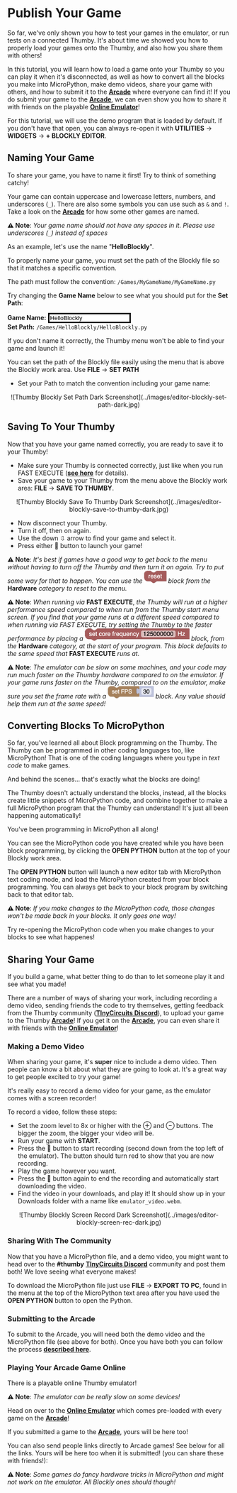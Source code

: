 # Publish Your Game

So far, we've only shown you how to test your games in the emulator, or run tests on a connected Thumby. It's about time we showed you how to properly load your games onto the Thumby, and also how you share them with others!

In this tutorial, you will learn how to load a game onto your Thumby so you can play it when it's disconnected, as well as how to convert all the blocks you make into MicroPython, make demo videos, share your game with others, and how to submit it to the [**Arcade**](https://arcade.thumby.us/) where everyone can find it! If you do submit your game to the [**Arcade**](https://arcade.thumby.us/), we can even show you how to share it with friends on the playable [**Online Emulator**](https://code.thumby.us/play.html)!

For this tutorial, we will use the demo program that is loaded by default. If you don't have that open, you can always re-open it with **UTILITIES** -> **WIDGETS** -> **+ BLOCKLY EDITOR**.

## Naming Your Game

To share your game, you have to name it first! Try to think of something catchy!

Your game can contain uppercase and lowercase letters, numbers, and underscores (`_`). There are also some symbols you can use such as `&` and `!`. Take a look on the [**Arcade**](https://arcade.thumby.us/) for how some other games are named.

**⚠ Note**: *Your game name should not have any spaces in it. Please use underscores (`_`) instead of spaces*

As an example, let's use the name "**HelloBlockly**".

To properly name your game, you must set the path of the Blockly file so that it matches a specific convention.

The path must follow the convention: `/Games/MyGameName/MyGameName.py`

Try changing the **Game Name** below to see what you should put for the **Set Path**:

**Game Name:** <input type="text" value="HelloBlockly" style="border:solid" onkeyup="document.getElementById('pathResult').innerHTML = ('/Games/'+this.value+'/'+this.value+'.py').replace(/ /g, '')">
<br>
**Set Path:** <code class="md-typeset code" id="pathResult">/Games/HelloBlockly/HelloBlockly.py</code>

If you don't name it correctly, the Thumby menu won't be able to find your game and launch it!

You can set the path of the Blockly file easily using the menu that is above the Blockly work area. Use **FILE** -> **SET PATH**

* Set your Path to match the convention including your game name:

<center>
![Thumby Blockly Set Path Dark Screenshot](../images/editor-blockly-set-path-dark.jpg)
</center>

## Saving To Your Thumby

Now that you have your game named correctly, you are ready to save it to your Thumby!

* Make sure your Thumby is connected correctly, just like when you run FAST EXECUTE ([**see here**](../The-Basics/#testing-on-a-connected-thumby) for details).
* Save your game to your Thumby from the menu above the Blockly work area: **FILE** -> **SAVE TO THUMBY**.

<center>
![Thumby Blockly Save To Thumby Dark Screenshot](../images/editor-blockly-save-to-thumby-dark.jpg)
</center>

* Now disconnect your Thumby.
* Turn it off, then on again.
* Use the down ⇩ arrow to find your game and select it.
* Press either 🔴 button to launch your game!

**⚠ Note**: *It's best if games have a good way to get back to the menu without having to turn off the Thumby and then turn it on again. Try to put some way for that to happen. You can use the* <img src="../../images/editor-blockly-reset-block.png" alt="[reset]" style="height:2.0em"> *block from the* **Hardware** *category to reset to the menu.*

**⚠ Note**: *When running via* **FAST EXECUTE**, *the Thumby will run at a higher performance speed compared to when run from the Thumby start menu screen. If you find that your game runs at a different speed compared to when running via *FAST EXECUTE*, try setting the Thumby to the faster performance by placing a* <img src="../../images/editor-blockly-freq-block.png" alt="[freq]" style="height:2.0em"> *block, from the* **Hardware** *category, at the start of your program. This block defaults to the same speed that* **FAST EXECUTE** *runs at.*

**⚠ Note**: *The emulator can be slow on some machines, and your code may run much faster on the Thumby hardware compared to on the emulator. If your game runs faster on the Thumby, compared to on the emulator, make sure you set the frame rate with a* <img src="../../images/editor-blockly-setFPS-block.png" alt="[set FPS]" style="height:2.0em"> *block. Any value should help them run at the same speed!*


## Converting Blocks To MicroPython

So far, you've learned all about Block programming on the Thumby. The Thumby can be programmed in other coding languages too, like MicroPython! That is one of the coding languages where you type in *text code* to make games.

And behind the scenes... that's exactly what the blocks are doing!

The Thumby doesn't actually understand the blocks, instead, all the blocks create little snippets of MicroPython code, and combine together to make a full MicroPython program that the Thumby can understand! It's just all been happening automatically!

You've been programming in MicroPython all along!

You can see the MicroPython code you have created while you have been block programming, by clicking the **OPEN PYTHON** button at the top of your Blockly work area.

The **OPEN PYTHON** button will launch a new editor tab with MicroPython text coding mode, and load the MicroPython created from your block programming. You can always get back to your block program by switching back to that editor tab.

**⚠ Note**: *If you make changes to the MicroPython code, those changes won't be made back in your blocks. It only goes one way!*

Try re-opening the MicroPython code when you make changes to your blocks to see what happenes!

## Sharing Your Game

If you build a game, what better thing to do than to let someone play it and see what you made!

There are a number of ways of sharing your work, including recording a demo video, sending friends the code to try themselves, getting feedback from the Thumby community ([**TInyCircuits Discord**](https://discord.gg/vzf3wQXVvm "Link to join the tinycircuits Discord")), to upload your game to the Thumby [**Arcade**](https://arcade.thumby.us/)! If you get it on the [**Arcade**](https://arcade.thumby.us/), you can even share it with friends with the [**Online Emulator**](https://code.thumby.us/play.html)!

### Making a Demo Video

When sharing your game, it's **super** nice to include a demo video. Then people can know a bit about what they are going to look at. It's a great way to get people excited to try your game!

It's really easy to record a demo video for your game, as the emulator comes with a screen recorder!

To record a video, follow these steps:

* Set the zoom level to 8x or higher with the ⊕ and ⊖ buttons. The bigger the zoom, the bigger your video will be.
* Run your game with **START**.
* Press the 🎥 button to start recording (second down from the top left of the emulator). The button should turn red to show that you are now recording.
* Play the game however you want.
* Press the 🎥 button again to end the recording and automatically start downloading the video.
* Find the video in your downloads, and play it! It should show up in your Downloads folder with a name like `emulator_video.webm`.

<center>
![Thumby Blockly Screen Record Dark Screenshot](../images/editor-blockly-screen-rec-dark.jpg)
</center>

### Sharing With The Community

Now that you have a  MicroPython file, and a demo video, you might want to head over to the **#thumby** [**TInyCircuits Discord**](https://discord.gg/vzf3wQXVvm "Link to join the tinycircuits Discord") community and post them both! We love seeing what everyone makes!

To download the MicroPython file just use **FILE** -> **EXPORT TO PC**, found in the menu at the top of the MicroPython text area after you have used the **OPEN PYTHON** button to open the Python.

### Submitting to the Arcade

To submit to the Arcade, you will need both the demo video and the MicroPython file (see above for both). Once you have both you can follow the process [**described here**](../../Code-Editor/Submit-Game/).

### Playing Your Arcade Game Online

There is a playable online Thumby emulator!

**⚠ Note**: *The emulator can be really slow on some devices!*

Head on over to the [**Online Emulator**](https://code.thumby.us/play.html) which comes pre-loaded with every game on the [**Arcade**](https://arcade.thumby.us/)!

If you submitted a game to the [**Arcade**](https://arcade.thumby.us/), yours will be here too!

You can also send people links directly to Arcade games! See below for all the links. Yours will be here too when it is submitted! (you can share these with friends!):
<div id="emuLinks"></div>
<script>
fetch('https://raw.githubusercontent.com/TinyCircuits/TinyCircuits-Thumby-Games/master/url_list.txt').then((r) => {
  var i = j = 0;
  r.text().then((gameList) => {
    var games = []
    while((j = gameList.indexOf("NAME=", i)) !== -1){
      var game = gameList.substring(j+5, gameList.indexOf("\n", j+5));
      games.push('<a href="https://code.thumby.us/play.html?game=' +
        encodeURIComponent(game) + '"><b>' + game + "</b></a>");
       i = j + 1;
    }
    games.sort();
    console.log(games);
    document.getElementById('emuLinks').innerHTML = games.join('<br>');
  });
});
</script>

**⚠ Note**: *Some games do fancy hardware tricks in MicroPython and might not work on the emulator. All Blockly ones should though!*

